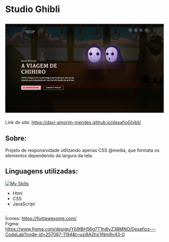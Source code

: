 # Studio Ghibli
## ![Image](https://github.com/davi-amorim-mendes/desafioGhibli/blob/main/image/print.png?raw=true)
Link do site: https://davi-amorim-mendes.github.io/desafioGhibli/
## Sobre:
Projeto de responsividade utilizando apenas CSS @media, que formata os elementos dependendo da largura da tela.
## Linguagens utilizadas:
[![My Skills](https://skillicons.dev/icons?i=html,css,js)](https://skillicons.dev)
- Html
- CSS
- JavaScript
##
Ícones: https://fontawesome.com/ 
<br>
Figma: https://www.figma.com/design/Yb9IBH56g7T1hdIyZ3BMNO/Desafios---CodeLab?node-id=257087-1194&t=uzi8A2hx1jNm8v43-0